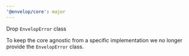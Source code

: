 ```yaml
---
'@envelop/core': major
---
```


Drop `EnvelopError` class

To keep the core agnostic from a specific implementation we no longer provide the `EnvelopError` class.
